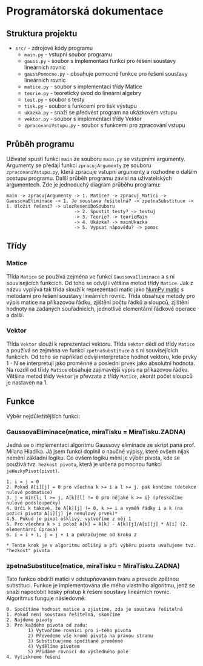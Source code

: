 # Programátorská dokumentace

## Struktura projektu

- `src/` - zdrojové kódy programu
    - `main.py` - vstupní soubor programu
    - `gauss.py` - soubor s implementací funkcí pro řešení soustavy lineárních rovnic
    - `gaussPomocne.py` - obsahuje pomocné funkce pro řešení soustavy lineárních rovnic
    - `matice.py` - soubor s implementací třídy Matice
    - `teorie.py` - teoretický úvod do lineární algebry
    - `test.py` - soubor s testy
    - `tisk.py` - soubor s funkcemi pro tisk výstupu
    - `ukazka.py` - snaží se předvést program na ukázkovém vstupu
    - `vektor.py` - soubor s implementací třídy Vektor
    - `zpracovaniVstupu.py` - soubor s funkcemi pro zpracování vstupu

## Průběh programu

Uživatel spustí funkci `main` ze souboru `main.py` se vstupními argumenty. Argumenty se předají funkci `zpracujArgumenty` ze souboru `zpracovaniVstupu.py`, která zpracuje vstupní argumenty a rozhodne o dalším postupu programu. Další průběh programu závisí na uživatelských argumentech. Zde je jednoduchý diagram průběhu programu:

```
main -> zpracujArgumenty -> 1. Matice? -> zpracuj_Matici -> GaussovaEliminace -> 1. Je soustava řešitelná? -> zpetnaSubstituce -> 1. Uložit řešení? -> ulozReseniDoSouboru
                         -> 2. Spustit testy? -> testuj
                         -> 3. Teorie? -> teorieMain
                         -> 4. Ukázka? -> mainUkazka
                         -> 5. Vypsat nápovědu? -> pomoc
```

## Třídy

### Matice

Třída `Matice` se používá zejména ve funkci `GaussovaEliminace` a s ní souvisejících funkcích. Od toho se odvíjí i většina metod třídy `Matice`. Jak z názvu vyplývá tak třída slouží k reprezentaci matic jako [NumPy matic](https://numpy.org/doc/2.1/reference/generated/numpy.matrix.html) s metodami pro řešení soustavy lineárních rovnic. Třída obsahuje metody pro výpis matice na příkazovou řádku, zjištění počtu řádků a sloupců, zjištění hodnoty na zadaných souřadnicích, jednotlivé elementární řádkové operace a další.

### Vektor

Třída `Vektor` slouží k reprezentaci vektoru. Třída `Vektor` dědí od třídy `Matice` a používá se zejména ve funkci `zpetnaSubstituce` a s ní souvisejících funkcích. Od toho se například odvíjí interpretace hodnot vektoru, kde prvky 1 - N se interpretují jako proměnné a poslední prvek jako absolutní hodnota. Na rozdíl od třídy `Matice` obsahuje zajímavější výpis na příkazovou řádku. Většina metod třídy `Vektor` je převzata z třídy `Matice`, akorát počet sloupců je nastaven na 1.

## Funkce

Výběr nejdůležitějších funkcí:

### GaussovaEliminace(matice, miraTisku = MiraTisku.ZADNA)

Jedná se o implementaci algoritmu Gaussovy eliminace ze skript pana prof. Milana Hladíka. Já jsem funkci doplnil o naučné výpisy, které ovšem nijak nemění základní logiku. Co ovšem logiku mění je výběr pivota, kde se používá tvz. `hezkost pivota`, která je určena pomocnou funkcí `jeHezkyPivot(pivot)`.

```
1. i = j = 0
2. Pokud A[i][j] = 0 pro všechna k >= i a l >= j, pak končíme (detekce nulové podmatice)
3. j = min{l; l >= j, A[k][l] != 0 pro nějaké k >= i} (přeskočíme nulové podsloupečky)
4. Urči k takové, že A[k][j] != 0, k >= i a vyměň řádky i a k (na pozici pivota A[i][j] je nenulový prvek)*
4.5. Pokud je pivot ošklivý, vytvoříme z něj 1
5. Pro všechna k > i polož A[k] = A[k] - A[k][j]/A[i][j] * A[i] (2. elementární úprava)
6. i = i + 1, j = j + 1 a pokračujeme od kroku 2

* Tento krok je v algoritmu odlišný a při výběru pivota uvažujeme tvz. "hezkost" pivota
```

### zpetnaSubstituce(matice, miraTisku = MiraTisku.ZADNA)

Tato funkce obdrží matici v odstupňovaném tvaru a provede zpětnou substituci. Funkce je implementována dle mého vlastního algoritmu, jenž se snaží napodobit lidský přístup k řešení soustavy lineárních rovnic. Algoritmus funguje následovně:

```
0. Spočítáme hodnost matice a zjistíme, zda je soustava řešitelná
1. Pokuď není soustava řešitelná, skončíme
2. Najdeme pivoty
3. Pro každého pivota od zadu:
        1) Vytvoříme rovnici pro i-tého pivota
        2) Převedeme vše kromě pivota na pravou stranu
        3) Substituujeme spočítané proměnné
        4) Vydělíme pivotem
        5) Přidáme rovnici do výsledného pole
4. Vytiskneme řešení
```
